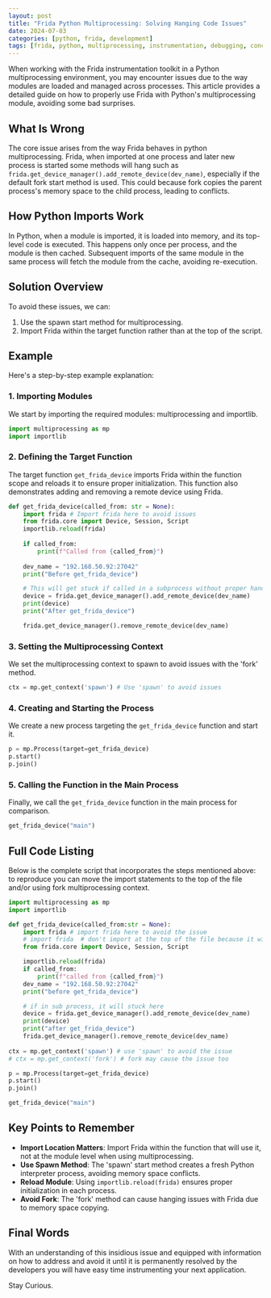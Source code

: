 ```yaml
---
layout: post
title: "Frida Python Multiprocessing: Solving Hanging Code Issues"
date: 2024-07-03
categories: [python, frida, development]
tags: [frida, python, multiprocessing, instrumentation, debugging, concurrency]
---
```


When working with the Frida instrumentation toolkit in a Python multiprocessing environment, you may encounter issues due to the way modules are loaded and managed across processes. This article provides a detailed guide on how to properly use Frida with Python's multiprocessing module, avoiding some bad surprises.

<!--more-->

## What Is Wrong

The core issue arises from the way Frida behaves in python multiprocessing. Frida, when imported at one process and later new process is started some methods will hang such as `frida.get_device_manager().add_remote_device(dev_name)`, especially if the default fork start method is used. This could because fork copies the parent process's memory space to the child process, leading to conflicts.

## How Python Imports Work

In Python, when a module is imported, it is loaded into memory, and its top-level code is executed. This happens only once per process, and the module is then cached. Subsequent imports of the same module in the same process will fetch the module from the cache, avoiding re-execution.

## Solution Overview

To avoid these issues, we can:

1. Use the spawn start method for multiprocessing.
2. Import Frida within the target function rather than at the top of the script.

## Example

Here's a step-by-step example explanation:

### 1. Importing Modules

We start by importing the required modules: multiprocessing and importlib.

```python
import multiprocessing as mp
import importlib
```

### 2. Defining the Target Function

The target function `get_frida_device` imports Frida within the function scope and reloads it to ensure proper initialization. This function also demonstrates adding and removing a remote device using Frida.

```python
def get_frida_device(called_from: str = None):
    import frida # Import frida here to avoid issues
    from frida.core import Device, Session, Script
    importlib.reload(frida)
    
    if called_from:
        print(f"Called from {called_from}")
    
    dev_name = "192.168.50.92:27042"
    print("Before get_frida_device")

    # This will get stuck if called in a subprocess without proper handling
    device = frida.get_device_manager().add_remote_device(dev_name)
    print(device)
    print("After get_frida_device")

    frida.get_device_manager().remove_remote_device(dev_name)
```

### 3. Setting the Multiprocessing Context

We set the multiprocessing context to spawn to avoid issues with the 'fork' method.

```python
ctx = mp.get_context('spawn') # Use 'spawn' to avoid issues
```

### 4. Creating and Starting the Process

We create a new process targeting the `get_frida_device` function and start it.

```python
p = mp.Process(target=get_frida_device)
p.start()
p.join()
```

### 5. Calling the Function in the Main Process

Finally, we call the `get_frida_device` function in the main process for comparison.

```python
get_frida_device("main")
```

## Full Code Listing

Below is the complete script that incorporates the steps mentioned above: to reproduce you can move the import statements to the top of the file and/or using fork multiprocessing context.

```python
import multiprocessing as mp
import importlib

def get_frida_device(called_from:str = None):
    import frida # import frida here to avoid the issue
    # import frida  # don't import at the top of the file because it will break the multiprocessing
    from frida.core import Device, Session, Script

    importlib.reload(frida)
    if called_from:
        print(f"called from {called_from}")
    dev_name = "192.168.50.92:27042"
    print("before get_frida_device")

    # if in sub process, it will stuck here
    device = frida.get_device_manager().add_remote_device(dev_name)
    print(device)
    print("after get_frida_device")
    frida.get_device_manager().remove_remote_device(dev_name)
 
ctx = mp.get_context('spawn') # use 'spawn' to avoid the issue
# ctx = mp.get_context('fork') # fork may cause the issue too

p = mp.Process(target=get_frida_device)
p.start()
p.join()

get_frida_device("main")
```

## Key Points to Remember

- **Import Location Matters**: Import Frida within the function that will use it, not at the module level when using multiprocessing.
- **Use Spawn Method**: The 'spawn' start method creates a fresh Python interpreter process, avoiding memory space conflicts.
- **Reload Module**: Using `importlib.reload(frida)` ensures proper initialization in each process.
- **Avoid Fork**: The 'fork' method can cause hanging issues with Frida due to memory space copying.

## Final Words

With an understanding of this insidious issue and equipped with information on how to address and avoid it until it is permanently resolved by the developers you will have easy time instrumenting your next application.

Stay Curious.